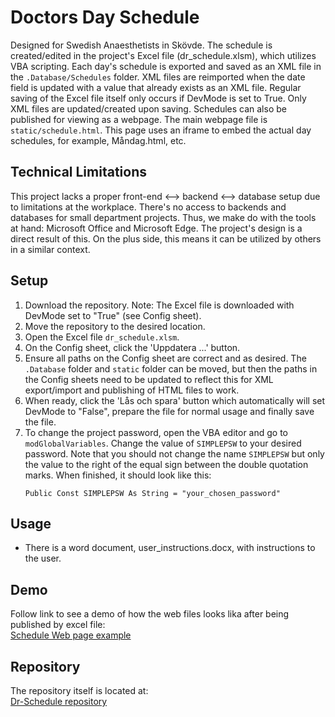 # Doctors Day Schedule

Designed for Swedish Anaesthetists in Skövde. The schedule is created/edited in the project's Excel file (dr_schedule.xlsm), which utilizes VBA scripting. Each day's schedule is exported and saved as an XML file in the `.Database/Schedules` folder. XML files are reimported when the date field is updated with a value that already exists as an XML file. Regular saving of the Excel file itself only occurs if DevMode is set to True. Only XML files are updated/created upon saving. Schedules can also be published for viewing as a webpage. The main webpage file is `static/schedule.html`. This page uses an iframe to embed the actual day schedules, for example, Måndag.html, etc.

## Technical Limitations

This project lacks a proper front-end <--> backend <--> database setup due to limitations at the workplace. There's no access to backends and databases for small department projects. Thus, we make do with the tools at hand: Microsoft Office and Microsoft Edge. The project's design is a direct result of this. On the plus side, this means it can be utilized by others in a similar context.

## Setup

1. Download the repository. Note: The Excel file is downloaded with DevMode set to "True" (see Config sheet).
2. Move the repository to the desired location.
3. Open the Excel file `dr_schedule.xlsm`.
4. On the Config sheet, click the 'Uppdatera ...' button.
5. Ensure all paths on the Config sheet are correct and as desired. The `.Database` folder and `static` folder can be moved, but then the paths in the Config sheets need to be updated to reflect this for XML export/import and publishing of HTML files to work.
6. When ready, click the 'Lås och spara' button which automatically will set DevMode to "False", prepare the file for normal usage and finally save the file.
7. To change the project password, open the VBA editor and go to `modGlobalVariables`. Change the value of `SIMPLEPSW` to your desired password. Note that you should not change the name `SIMPLEPSW` but only the value to the right of the equal sign between the double quotation marks. When finished, it should look like this:
   ```vba
   Public Const SIMPLEPSW As String = "your_chosen_password"

## Usage
- There is a word document, user_instructions.docx, with instructions to the user.

## Demo
Follow link to see a demo of how the web files looks lika after being published by excel file:  
[Schedule Web page example](static/schedule.html)

## Repository
The repository itself is located at:  
[Dr-Schedule repository](https://github.com/andreas-thoren/Dr-Shedule)